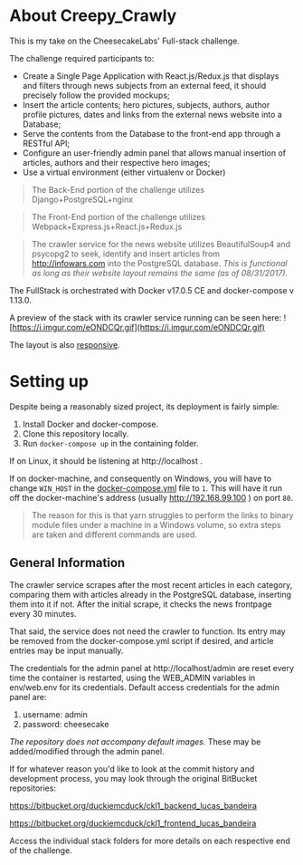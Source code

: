 # About Creepy_Crawly #

This is my take on the CheesecakeLabs' Full-stack challenge.

The challenge required participants to:
 * Create a Single Page Application with React.js/Redux.js that displays and filters through news subjects from an external feed, it should precisely follow the provided mockups;
 * Insert the article contents; hero pictures, subjects, authors, author profile pictures, dates and links from the external news website into a Database;
 * Serve the contents from the Database to the front-end app through a RESTful API; 
 * Configure an user-friendly admin panel that allows manual insertion of articles, authors and their respective hero images;
 * Use a virtual environment (either virtualenv or Docker)

> The Back-End portion of the challenge utilizes Django+PostgreSQL+nginx 

> The Front-End portion of the challenge utilizes Webpack+Express.js+React.js+Redux.js 

> The crawler service for the news website utilizes BeautifulSoup4 and psycopg2 to seek, identify and insert articles from http://infowars.com into the PostgreSQL database. _This is functional as long as their website layout remains the same (as of 08/31/2017)._

The FullStack is orchestrated with Docker v17.0.5 CE and docker-compose v 1.13.0.

A preview of the stack with its crawler service running can be seen here:
![https://i.imgur.com/eONDCQr.gif](https://i.imgur.com/eONDCQr.gif)

The layout is also [responsive](https://i.imgur.com/vDA8VZi.gif).

# Setting up

Despite being a reasonably sized project, its deployment is fairly simple:

1. Install Docker and docker-compose.
2. Clone this repository locally.
3. Run `docker-compose up` in the containing folder.

If on Linux, it should be listening at http://localhost . 

If on docker-machine, and consequently on Windows, you will have to change `WIN_HOST` in the [docker-compose.yml](https://github.com/duckiemcduck/CKL-FullStack-Challenge/blob/master/docker-compose.yml#L68) file to `1`. This will have it run off the docker-machine's address (usually http://192.168.99.100 ) on port `80`.

>The reason for this is that yarn struggles to perform the links to binary module files under a machine in a Windows volume, so extra steps are taken and different commands are used.

## General Information 

The crawler service scrapes after the most recent articles in each category, comparing them with articles already in the PostgreSQL database, inserting them into it if not. After the initial scrape, it checks the news frontpage every 30 minutes.

That said, the service does not need the crawler to function. Its entry may be removed from the docker-compose.yml script if desired, and article entries may be input manually.

The credentials for the admin panel at http://localhost/admin are reset every time the container is restarted, using the WEB_ADMIN variables in env/web.env for its credentials.
Default access credentials for the admin panel are:

1. username: admin
2. password: cheesecake

*The repository does not accompany default images.* These may be added/modified through the admin panel.

If for whatever reason you'd like to look at the commit history and development process, you may look through the original BitBucket repositories:

https://bitbucket.org/duckiemcduck/ckl1_backend_lucas_bandeira

https://bitbucket.org/duckiemcduck/ckl1_frontend_lucas_bandeira

Access the individual stack folders for more details on each respective end of the challenge.
